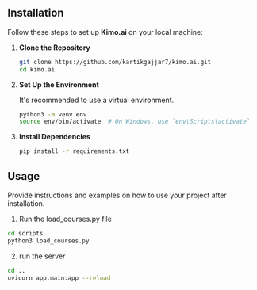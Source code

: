 ## Installation

Follow these steps to set up **Kimo.ai** on your local machine:

1. **Clone the Repository**

   ```bash
   git clone https://github.com/kartikgajjar7/kimo.ai.git
   cd kimo.ai
   ```

2. **Set Up the Environment**

   It's recommended to use a virtual environment.

   ```bash
   python3 -m venv env
   source env/bin/activate  # On Windows, use `env\Scripts\activate`
   ```

3. **Install Dependencies**

   ```bash
   pip install -r requirements.txt
   ```
## Usage

Provide instructions and examples on how to use your project after installation.
1. Run the load_courses.py file 
 ```bash
cd scripts
python3 load_courses.py 
```

2. run the server 

 ```bash
cd ..
uvicorn app.main:app --reload
```

